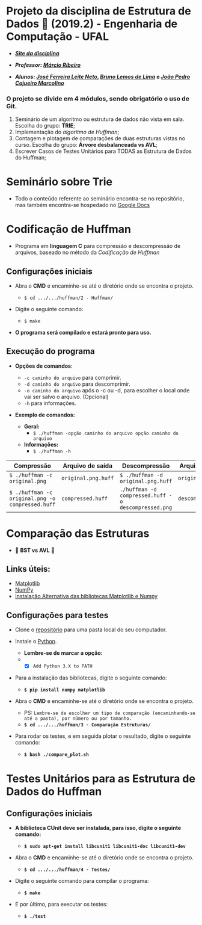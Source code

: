 # Projeto da disciplina de Estrutura de Dados :game_die: (2019.2) - Engenharia de Computação - UFAL 
* **[_Site da disciplina_](https://sites.google.com/a/ic.ufal.br/comp208/)**

* **_Professor:_ [_Márcio Ribeiro_](http://www.ic.ufal.br/marcio)**
* **_Alunos:_ [_José Ferreira Leite Neto_](https://github.com/jflnetobr), [_Bruno Lemos de Lima_](https://github.com/CaosMen) e [_João Pedro Cajueiro Marcolino_](https://github.com/Jpcajueiro)**
### O projeto se divide em 4 módulos, sendo obrigatório o uso de **Git**.
  1. Seminário de um algoritmo ou estrutura de dados não vista em sala. Escolha do grupo: **TRIE**;
  2. Implementação do _algoritmo de Huffman_;
  3. Contagem e plotagem de comparações de duas estruturas vistas no curso. Escolha do grupo: **Árvore desbalanceada vs AVL**;
  4. Escrever Casos de Testes Unitários para TODAS as Estrutura de Dados do Huffman;

# Seminário sobre Trie

 * Todo o conteúdo referente ao seminário encontra-se no repositório, mas também encontra-se hospedado no [Google Docs](https://docs.google.com/presentation/d/1ffBPVS1kxG33w4uyE_Oiwzd09zx97oix8gzMljBUXXs/edit#slide=id.p1)
 
 
# Codificação de Huffman
* Programa em **linguagem C** para compressão e descompressão de arquivos, baseado no método da _Codificação de Huffman_

## Configurações iniciais
* Abra o **CMD** e encaminhe-se até o diretório onde se encontra o projeto.
    * `$ cd .../.../huffman/2 - Huffman/`
    
* Digite o seguinte comando:
    * `$ make`
    
* **O programa será compilado e estará pronto para uso.**

## Execução do programa
* **Opções de comandos**:
    * `-c caminho do arquivo` para comprimir.
    * `-d caminho do arquivo` para descomprimir.
    * `-o caminho do arquivo` após o -c ou -d, para escolher o local onde vai ser salvo o arquivo. (Opcional)
    * `-h` para informações.

* **Exemplo de comandos:**
  * **Geral:**
    * `$ ./huffman -opção caminho do arquivo opção caminho do arquivo`
   * **Informações:**
     * `$ ./huffman -h`
     


Compressão | Arquivo de saída |  Descompressão | Arquivo de saída
------------ | -------------  | -------------- | ---------------- 
`$ ./huffman -c original.ṕng` | `original.png.huff` |  `$ ./huffman -d original.png.huff` |  `original.png`
`$ ./huffman -c original.png -o compressed.huff` | `compressed.huff` |  `./huffman -d compressed.huff -o descompressed.png` | `descompressed.png`


# Comparação das Estruturas
* :punch:  **BST vs AVL**  :punch:

## Links úteis:
* [Matplotlib](https://matplotlib.org/)
* [NumPy](https://numpy.org/)
* [Instalação Alternativa das bibliotecas Matplotlib e Numpy](https://youtu.be/ClOlSlDpCm4)
## Configurações para testes

* Clone o [repositório](https://github.com/jflnetobr/huffman) para uma pasta local do seu computador.

* Instale o [Python](https://www.python.org/downloads/).
    * __Lembre-se de marcar a opção:__
    * - [x] `Add Python 3.X to PATH`

* Para a instalação das bibliotecas, digite o seguinte comando:
    * **`$ pip install numpy matplotlib`**
    
* Abra o **CMD** e encaminhe-se até o diretório onde se encontra o projeto.
    * PS: `Lembre-se de escolher um tipo de comparação (encaminhando-se até a pasta), por número ou por tamanho.`
    * **`$ cd .../.../huffman/3 - Comparação Estruturas/`**
    
* Para rodar os testes, e em seguida plotar o resultado, digite o seguinte comando:
   * **`$ bash ./compare_plot.sh`**
 
 
 # Testes Unitários para as Estrutura de Dados do Huffman

## Configurações iniciais
* **A biblioteca CUnit deve ser instalada, para isso, digite o seguinte comando:**
    * **`$ sudo apt-get install libcunit1 libcunit1-doc libcunit1-dev`**
* Abra o **CMD** e encaminhe-se até o diretório onde se encontra o projeto.
    * **`$ cd .../.../huffman/4 - Testes/`**
    
* Digite o seguinte comando para compilar o programa:
    * **`$ make`**
* E por último, para executar os testes:
    * **`$ ./test`**


